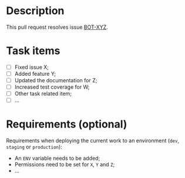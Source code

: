 <!--
Use the following title format: [BOT-XYZ] <brief description>
-->

# Description

This pull request resolves issue [BOT-XYZ](https://github.com/tiagojpdias/literatura-financeira-bot/issues/XYZ).

# Task items

- [ ] Fixed issue X;
- [ ] Added feature Y;
- [ ] Updated the documentation for Z;
- [ ] Increased test coverage for W;
- [ ] Other task related item;
- [ ] ...

# Requirements (optional)

Requirements when deploying the current work to an environment (`dev`, `staging` or `production`):

- An `ENV` variable needs to be added;
- Permissions need to be set for `X`, `Y` and `Z`;
- ...
